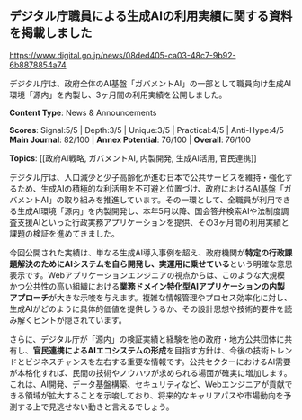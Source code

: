 ## デジタル庁職員による生成AIの利用実績に関する資料を掲載しました

https://www.digital.go.jp/news/08ded405-ca03-48c7-9b92-6b8878854a74

デジタル庁は、政府全体のAI基盤「ガバメントAI」の一部として職員向け生成AI環境「源内」を内製し、3ヶ月間の利用実績を公開しました。

**Content Type**: News & Announcements

**Scores**: Signal:5/5 | Depth:3/5 | Unique:3/5 | Practical:4/5 | Anti-Hype:4/5
**Main Journal**: 82/100 | **Annex Potential**: 76/100 | **Overall**: 76/100

**Topics**: [[政府AI戦略, ガバメントAI, 内製開発, 生成AI活用, 官民連携]]

デジタル庁は、人口減少と少子高齢化が進む日本で公共サービスを維持・強化するため、生成AIの積極的な利活用を不可避と位置づけ、政府におけるAI基盤「ガバメントAI」の取り組みを推進しています。その一環として、全職員が利用できる生成AI環境「源内」を内製開発し、本年5月以降、国会答弁検索AIや法制度調査支援AIといった行政実務アプリケーションを提供、その3ヶ月間の利用実績と課題の検証を進めてきました。

今回公開された実績は、単なる生成AI導入事例を超え、政府機関が**特定の行政課題解決のためにAIシステムを自ら開発し、実運用に乗せている**という明確な意思表示です。Webアプリケーションエンジニアの視点からは、このような大規模かつ公共性の高い組織における**業務ドメイン特化型AIアプリケーションの内製アプローチ**が大きな示唆を与えます。複雑な情報管理やプロセス効率化に対し、生成AIがどのように具体的価値を提供しうるか、その設計思想や技術的要件を読み解くヒントが隠されています。

さらに、デジタル庁が「源内」の検証実績と経験を他の政府・地方公共団体に共有し、**官民連携によるAIエコシステムの形成**を目指す方針は、今後の技術トレンドとビジネスチャンスを左右する重要な情報です。公共セクターにおけるAI需要が本格化すれば、民間の技術やノウハウが求められる場面が確実に増加します。これは、AI開発、データ基盤構築、セキュリティなど、Webエンジニアが貢献できる領域が拡大することを示唆しており、将来的なキャリアパスや市場動向を予測する上で見逃せない動きと言えるでしょう。